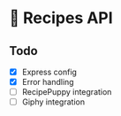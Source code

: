 # :fork_and_knife: Recipes API

## Todo

- [x] Express config
- [x] Error handling
- [ ] RecipePuppy integration
- [ ] Giphy integration
